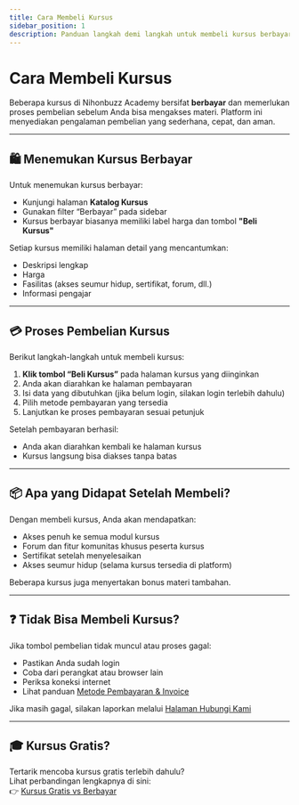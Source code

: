 ```yaml
---
title: Cara Membeli Kursus
sidebar_position: 1
description: Panduan langkah demi langkah untuk membeli kursus berbayar di Nihonbuzz Academy dengan mudah dan aman.
---
```


# Cara Membeli Kursus

Beberapa kursus di Nihonbuzz Academy bersifat **berbayar** dan memerlukan proses pembelian sebelum Anda bisa mengakses materi. Platform ini menyediakan pengalaman pembelian yang sederhana, cepat, dan aman.

---

## 🛍️ Menemukan Kursus Berbayar

Untuk menemukan kursus berbayar:

- Kunjungi halaman **Katalog Kursus**
- Gunakan filter “Berbayar” pada sidebar
- Kursus berbayar biasanya memiliki label harga dan tombol **"Beli Kursus"**

Setiap kursus memiliki halaman detail yang mencantumkan:
- Deskripsi lengkap
- Harga
- Fasilitas (akses seumur hidup, sertifikat, forum, dll.)
- Informasi pengajar

---

## 💳 Proses Pembelian Kursus

Berikut langkah-langkah untuk membeli kursus:

1. **Klik tombol “Beli Kursus”** pada halaman kursus yang diinginkan
2. Anda akan diarahkan ke halaman pembayaran
3. Isi data yang dibutuhkan (jika belum login, silakan login terlebih dahulu)
4. Pilih metode pembayaran yang tersedia
5. Lanjutkan ke proses pembayaran sesuai petunjuk

Setelah pembayaran berhasil:
- Anda akan diarahkan kembali ke halaman kursus
- Kursus langsung bisa diakses tanpa batas

---

## 📦 Apa yang Didapat Setelah Membeli?

Dengan membeli kursus, Anda akan mendapatkan:

- Akses penuh ke semua modul kursus
- Forum dan fitur komunitas khusus peserta kursus
- Sertifikat setelah menyelesaikan
- Akses seumur hidup (selama kursus tersedia di platform)

Beberapa kursus juga menyertakan bonus materi tambahan.

---

## ❓ Tidak Bisa Membeli Kursus?

Jika tombol pembelian tidak muncul atau proses gagal:

- Pastikan Anda sudah login
- Coba dari perangkat atau browser lain
- Periksa koneksi internet
- Lihat panduan [Metode Pembayaran & Invoice](./metode-pembayaran.md)

Jika masih gagal, silakan laporkan melalui [Halaman Hubungi Kami](../hubungi-kami.md)

---

## 🎓 Kursus Gratis?

Tertarik mencoba kursus gratis terlebih dahulu?  
Lihat perbandingan lengkapnya di sini:  
👉 [Kursus Gratis vs Berbayar](./kursus-gratis-berbayar.md)
